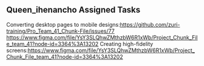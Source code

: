 ## Queen_ihenancho Assigned Tasks
Converting desktop pages to mobile designs:https://github.com/zuri-training/Pro_Team_41_Chunk-File/issues/77 
https://www.figma.com/file/YsY3SLQhwZMthzbW6R1xWb/Project_Chunk_File_team_41?node-id=3364%3A13202
Creating high-fidelity screens:https://www.figma.com/file/YsY3SLQhwZMthzbW6R1xWb/Project_Chunk_File_team_41?node-id=3364%3A13202
